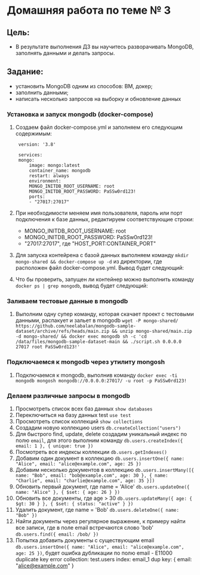 # Домашняя работа по теме № 3

## Цель: 
+ В результате выполнения ДЗ вы научитесь разворачивать MongoDB, заполнять данными и делать запросы.

## Задание: 
+ установить MongoDB одним из способов: ВМ, докер;
+ заполнить данными;
+ написать несколько запросов на выборку и обновление данных

### Установка и запуск mongodb (docker-compose)
1. Создаем файл docker-compose.yml и заполняем его следующим содержимым:
        
        version: '3.8'

        services:
        mongo:
            image: mongo:latest
            container_name: mongodb
            restart: always
            environment:
            MONGO_INITDB_ROOT_USERNAME: root
            MONGO_INITDB_ROOT_PASSWORD: PaSSw0rd123!
            ports:
            - "27017:27017"
2. При необходимости меняем имя пользователя, пароль или порт подключения к базе данных, редактируем соответствующие строки:
    - MONGO_INITDB_ROOT_USERNAME: root
    - MONGO_INITDB_ROOT_PASSWORD: PaSSw0rd123!
    - "27017:27017", где "HOST_PORT:CONTAINER_PORT"
3. Для запуска контейрена с базой данных выполняем команду `mkdir mongo-shared && docker-compose up -d` из директории, где расположен файл docker-compose.yml. Вывод будет следующий:
4. Что бы проверить, запущен ли контейнер можно выполнить команду 
`docker ps | grep mongodb`, вывод будет следующий:

### Заливаем тестовые данные в mongodb
1. Выполним одну супер команду, которая скачает проект с тестовыми данными, распакует и зальет в  mongodb `wget -P mongo-shared/ https://github.com/neelabalan/mongodb-sample-dataset/archive/refs/heads/main.zip && unzip mongo-shared/main.zip -d mongo-shared/ && docker exec mongodb sh -c 'cd /data/files/mongodb-sample-dataset-main && ./script.sh 0.0.0.0 27017 root PaSSw0rd123!'`

### Подключаемся к mongodb через утилиту mongosh
1. Подключаемся к mongodb, выполнив команду `docker exec -ti mongodb mongosh mongodb://0.0.0.0:27017/ -u root -p PaSSw0rd123!`

### Делаем различные запросы в mongodb
1. Просмотреть список всех баз данных `show databases`
2. Переключиться на базу данных test `use test`
3. Просмотреть список коллекций `show collections`
4. Создадим новую коллекцию users `db.createCollection("users")`
5. Для быстрого find, update, delete создадим уникальный индекс по полю `email`, для этого выполним команду `db.users.createIndex({ email: 1 }, { unique: true })`
6. Посмотреть все индексы коллекции `db.users.getIndexes()`
7. Добавим один документ в коллекцию `db.users.insertOne({ name: "Alice", email: "alice@example.com", age: 25 })`
8. Добавим несколько документов в коллекцию `db.users.insertMany([{ name: "Bob", email: "bob@example.com", age: 30 }, { name: "Charlie", email: "charlie@example.com", age: 35 }])`
9. Обновить первый документ, где name = 'Alice' `db.users.updateOne({ name: "Alice" }, { $set: { age: 26 } })`
10. Обновить все документы, где age > 30 `db.users.updateMany({ age: { $gt: 30 } }, { $set: { status: "active" } })`
11. Удалить документ, где name = 'Bob' `db.users.deleteOne({ name: "Bob" })`
12. Найти документы через регулярное выражение, к примеру найти все записи, где в поле email встречаются слово 'bob' `db.users.find({ email: /bob/ })`
13. Попытка добавить документы с существующим email `db.users.insertOne({ name: "Alice", email: "alice@example.com", age: 25 })`, будет ошибка дубликации по полю email - E11000 duplicate key error collection: test.users index: email_1 dup key: { email: "alice@example.com" }


